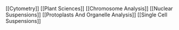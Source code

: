 [[Cytometry]]
[[Plant Sciences]]
[[Chromosome Analysis]]
[[Nuclear Suspensions]]
[[Protoplasts And Organelle Analysis]]
[[Single Cell Suspensions]]
